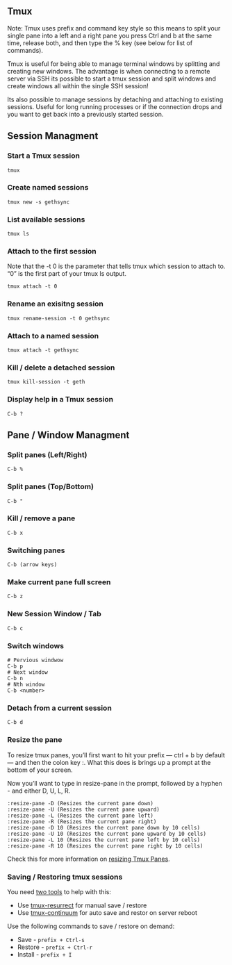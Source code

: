## Tmux

Note: Tmux uses prefix and command key style so this means to split your single pane into a left and a right pane you press Ctrl and b at the same time, release both, and then type the % key (see below for list of commands).

Tmux is useful for being able to manage terminal windows by splitting and creating new windows. The advantage is when connecting to a remote server via SSH its possible to start a tmux session and split windows and create windows all within the single SSH session!

Its also possible to manage sessions by detaching and attaching to existing sessions. Useful for long running processes or if the connection drops and you want to get back into a previously started session.

## Session Managment

### Start a Tmux session

```
tmux
```

### Create named sessions

```
tmux new -s gethsync
```

### List available sessions

```
tmux ls
```

### Attach to the first session

Note that the -t 0 is the parameter that tells tmux which session to attach to. “0” is the first part of your tmux ls output.

```
tmux attach -t 0
```

### Rename an exisitng session

```
tmux rename-session -t 0 gethsync
```

### Attach to a named session

```
tmux attach -t gethsync
```

### Kill / delete a detached session

```
tmux kill-session -t geth
```

### Display help in a Tmux session

```
C-b ?
```

## Pane / Window Managment

### Split panes (Left/Right)

```
C-b %
```

### Split panes (Top/Bottom)

```
C-b "
```

### Kill / remove a pane

```
C-b x
```

### Switching panes

```
C-b (arrow keys)
```

### Make current pane full screen

```
C-b z
```

### New Session Window / Tab

```
C-b c
```

### Switch windows

```
# Pervious windwow
C-b p
# Next window
C-b n
# Nth window
C-b <number>
```

### Detach from a current session

```
C-b d
```

### Resize the pane

 To resize tmux panes, you’ll first want to hit your prefix — ctrl + b by default — and then the colon key :. What this does is brings up a prompt at the bottom of your screen.

 Now you’ll want to type in resize-pane in the prompt, followed by a hyphen - and either D, U, L, R.

 ```
:resize-pane -D (Resizes the current pane down)
:resize-pane -U (Resizes the current pane upward)
:resize-pane -L (Resizes the current pane left)
:resize-pane -R (Resizes the current pane right)
:resize-pane -D 10 (Resizes the current pane down by 10 cells)
:resize-pane -U 10 (Resizes the current pane upward by 10 cells)
:resize-pane -L 10 (Resizes the current pane left by 10 cells)
:resize-pane -R 10 (Resizes the current pane right by 10 cells)
 ```

 Check this for more information on [resizing Tmux Panes](https://michaelsoolee.com/resize-tmux-panes/#:~:text=To%20resize%20tmux%20panes%2C%20you,%2C%20U%2C%20L%2C%20R%20.).

### Saving / Restoring tmux sessions

You need [two tools](https://arcolinux.com/everything-you-need-to-know-about-tmux-reconstructing-tmux-sessions-after-restarts/) to help with this:

* Use [tmux-resurrect](https://github.com/tmux-plugins/tmux-resurrect) for manual save / restore
* Use [tmux-continuum](https://github.com/tmux-plugins/tmux-continuum) for auto save and restor on server reboot

Use the following commands to save / restore on demand:

* Save - `prefix + Ctrl-s`
* Restore - `prefix + Ctrl-r`
* Install - `prefix + I`